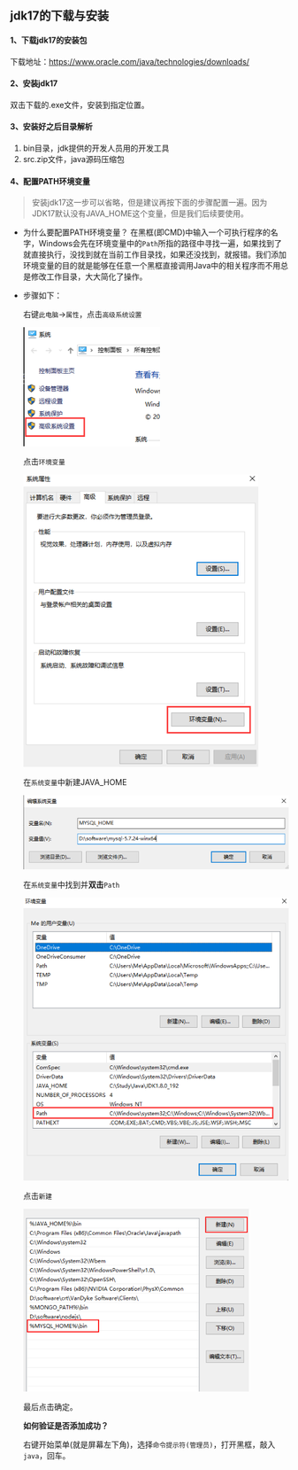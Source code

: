 ## jdk17的下载与安装



#### 1、下载jdk17的安装包

下载地址：https://www.oracle.com/java/technologies/downloads/



#### 2、安装jdk17

双击下载的.exe文件，安装到指定位置。



#### 3、安装好之后目录解析

1. bin目录，jdk提供的开发人员用的开发工具
2. src.zip文件，java源码压缩包



#### 4、配置PATH环境变量

> 安装jdk17这一步可以省略，但是建议再按下面的步骤配置一遍。因为JDK17默认没有JAVA_HOME这个变量，但是我们后续要使用。

- 为什么要配置PATH环境变量？
  在黑框(即CMD)中输入一个可执行程序的名字，Windows会先在环境变量中的`Path`所指的路径中寻找一遍，如果找到了就直接执行，没找到就在当前工作目录找，如果还没找到，就报错。我们添加环境变量的目的就是能够在任意一个黑框直接调用Java中的相关程序而不用总是修改工作目录，大大简化了操作。

- 步骤如下：

  右键`此电脑`→`属性`，点击`高级系统设置`

  <img src="../images/1556823-20181220220242472-524708778.png" alt="img" style="zoom:90%;" />

  点击`环境变量`

  <img src="../images/1556823-20181220220359609-736422950.png" alt="img" style="zoom:90%;" />

  在`系统变量`中新建JAVA_HOME

  <img src="../images/image-20201109140222488.png" alt="image-20201109140222488" style="zoom:80%;" />

  在`系统变量`中找到并**双击**`Path`

  <img src="../images/1556823-20181220220551145-1198958872.png" alt="img" style="zoom:80%;" />

  点击`新建`

  <img src="../images/image-20201109135248104.png" alt="image-20201109135248104" style="zoom:80%;" />

  最后点击确定。

  **如何验证是否添加成功？**

  右键开始菜单(就是屏幕左下角)，选择`命令提示符(管理员)`，打开黑框，敲入`java`，回车。